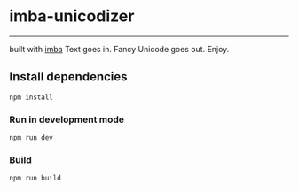 # imba-unicodizer
-----
built with [imba](imba.io)
Text goes in. Fancy Unicode goes out. Enjoy.

## Install dependencies

```
npm install
```

### Run in development mode

```
npm run dev
```

### Build

```
npm run build
```
